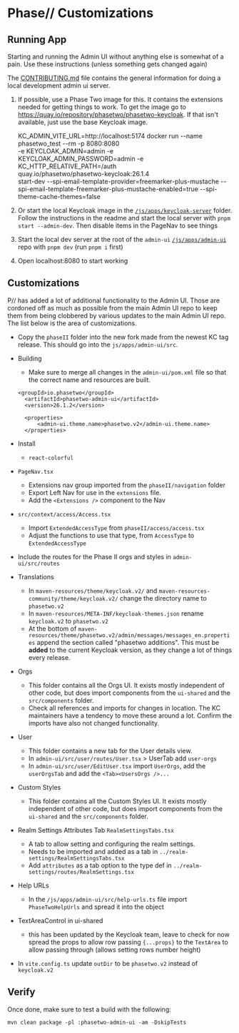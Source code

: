 # Phase// Customizations

## Running App

Starting and running the Admin UI without anything else is somewhat of a pain. Use these instructions (unless something gets changed again)

The [CONTRIBUTING.md](../../CONTRIBUTING.md) file contains the general information for doing a local development admin ui server.

1. If possible, use a Phase Two image for this. It contains the extensions needed for getting things to work. To get the image go to https://quay.io/repository/phasetwo/phasetwo-keycloak. If that isn't available, just use the base Keycloak image.

   KC_ADMIN_VITE_URL=http://localhost:5174 docker run --name phasetwo_test --rm -p 8080:8080 \
   -e KEYCLOAK_ADMIN=admin -e KEYCLOAK_ADMIN_PASSWORD=admin -e KC_HTTP_RELATIVE_PATH=/auth \
   quay.io/phasetwo/phasetwo-keycloak:26.1.4 \
   start-dev --spi-email-template-provider=freemarker-plus-mustache --spi-email-template-freemarker-plus-mustache-enabled=true --spi-theme-cache-themes=false

1. Or start the local Keycloak image in the [`/js/apps/keycloak-server`](/js/apps/keycloak-server/README.md) folder. Follow the instructions in the readme and start the local server with `pnpm start --admin-dev`. Then disable items in the PageNav to see things
1. Start the local dev server at the root of the `admin-ui` [`/js/apps/admin-ui`](/js/apps/admin-ui/) repo with `pnpm dev` (run `pnpm i` first)
1. Open localhost:8080 to start working

## Customizations

P// has added a lot of additional functionality to the Admin UI. Those are cordoned off as much as possible from the main Admin UI repo to keep them from being clobbered by various updates to the main Admin UI repo. The list below is the area of customizations.

- Copy the `phaseII` folder into the new fork made from the newest KC tag release. This should go into the `js/apps/admin-ui/src`.
- Building
  - Make sure to merge all changes in the `admin-ui/pom.xml` file so that the correct name and resources are built.

  ```
  <groupId>io.phasetwo</groupId>
    <artifactId>phasetwo-admin-ui</artifactId>
    <version>26.1.2</version>

    <properties>
        <admin-ui.theme.name>phasetwo.v2</admin-ui.theme.name>
    </properties>
  ```

- Install
  - `react-colorful`
- `PageNav.tsx`
  - Extensions nav group imported from the `phaseII/navigation` folder
  - Export Left Nav for use in the `extensions` file.
  - Add the `<Extensions />` component to the Nav
- `src/context/access/Access.tsx`
  - Import `ExtendedAccessType` from `phaseII/access/access.tsx`
  - Adjust the functions to use that type, from `AccessType` to `ExtendedAccessType`
- Include the routes for the Phase II orgs and styles in `admin-ui/src/routes`
- Translations
  - In `maven-resources/theme/keycloak.v2/` and `maven-resources-community/theme/keycloak.v2/` change the directory name to `phasetwo.v2`
  - In `maven-resources/META-INF/keycloak-themes.json` rename `keycloak.v2` to `phasetwo.v2`
  - At the bottom of `maven-resources/theme/phasetwo.v2/admin/messages/messages_en.properties` append the section called "phasetwo additions". This must be **added** to the current Keycloak version, as they change a lot of things every release.
- Orgs
  - This folder contains all the Orgs UI. It exists mostly independent of other code, but does import components from the `ui-shared` and the `src/components` folder.
  - Check all references and imports for changes in location. The KC maintainers have a tendency to move these around a lot. Confirm the imports have also not changed functionality.
- User
  - This folder contains a new tab for the User details view.
  - In `admin-ui/src/user/routes/User.tsx` > UserTab add `user-orgs`
  - In `admin-ui/src/user/EditUser.tsx` import `UserOrgs`, add the `userOrgsTab` and add the `<Tab><UsersOrgs />...`
- Custom Styles
  - This folder contains all the Custom Styles UI. It exists mostly independent of other code, but does import components from the `ui-shared` and the `src/components` folder.
- Realm Settings Attributes Tab `RealmSettingsTabs.tsx`
  - A tab to allow setting and configuring the realm settings.
  - Needs to be imported and added as a tab in `../realm-settings/RealmSettingsTabs.tsx`
  - Add `attributes` as a tab option to the type def in `../realm-settings/routes/RealmSettings.tsx`
- Help URLs
  - In the `/js/apps/admin-ui/src/help-urls.ts` file import `PhaseTwoHelpUrls` and spread it into the object
- TextAreaControl in ui-shared
  - this has been updated by the Keycloak team, leave to check for now spread the props to allow row passing `{...props}` to the `TextArea` to allow passing through (allows setting rows number height)
- In `vite.config.ts` update `outDir` to be `phasetwo.v2` instead of `keycloak.v2`

## Verify

Once done, make sure to test a build with the following:

`mvn clean package -pl :phasetwo-admin-ui -am -DskipTests`
